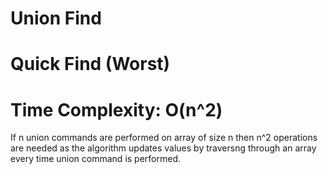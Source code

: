 # Union Find

# Quick Find (Worst)

# Time Complexity: O(n^2)

If n union commands are performed on array of size n then n^2 operations are needed as the algorithm updates
values by traversng through an array every time union command is performed.
